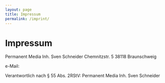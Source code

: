 ```yaml
---
layout: page
title: Impressum
permalink: /imprint/
---
```


# Impressum
Permanent Media Inh. Sven Schneider
Chemnitzstr. 5
38118 Braunschweig

e-Mail: 

Verantwortlich nach § 55 Abs. 2RStV: Permanent Media Inh. Sven Schneider
